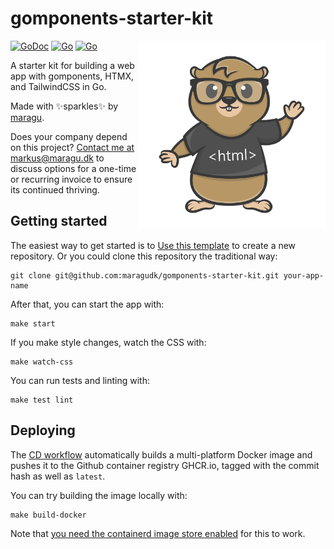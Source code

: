 # gomponents-starter-kit

<img src="logo.png" alt="Logo" width="300" align="right">

[![GoDoc](https://pkg.go.dev/badge/github.com/maragudk/gomponents-starter-kit)](https://pkg.go.dev/github.com/maragudk/gomponents-starter-kit)
[![Go](https://github.com/maragudk/gomponents-starter-kit/actions/workflows/ci.yml/badge.svg)](https://github.com/maragudk/gomponents-starter-kit/actions/workflows/ci.yml)
[![Go](https://github.com/maragudk/gomponents-starter-kit/actions/workflows/cd.yml/badge.svg)](https://github.com/maragudk/gomponents-starter-kit/actions/workflows/cd.yml)

A starter kit for building a web app with gomponents, HTMX, and TailwindCSS in Go.

Made with ✨sparkles✨ by [maragu](https://www.maragu.dev/).

Does your company depend on this project? [Contact me at markus@maragu.dk](mailto:markus@maragu.dk?Subject=Supporting%20your%20project) to discuss options for a one-time or recurring invoice to ensure its continued thriving.

## Getting started

The easiest way to get started is to [Use this template](https://github.com/new?template_name=gomponents-starter-kit&template_owner=maragudk) to create a new repository. Or you could clone this repository the traditional way:

```shell
git clone git@github.com:maragudk/gomponents-starter-kit.git your-app-name
```

After that, you can start the app with:

```shell
make start
```

If you make style changes, watch the CSS with:

```shell
make watch-css
```

You can run tests and linting with:

```shell
make test lint
```

## Deploying

The [CD workflow](.github/workflows/cd.yml) automatically builds a multi-platform Docker image and pushes it to the Github container registry GHCR.io, tagged with the commit hash as well as `latest`.

You can try building the image locally with:

```shell
make build-docker
```

Note that [you need the containerd image store enabled](https://docs.docker.com/desktop/containerd/#enable-the-containerd-image-store) for this to work.
